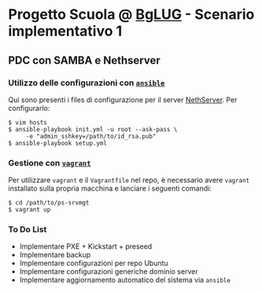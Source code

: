 # Progetto Scuola @ [BgLUG](http://bglug.it) - Scenario implementativo 1 #
## PDC con SAMBA e Nethserver ##


### Utilizzo delle configurazioni con [`ansible`](http://www.ansible.com) ###

Qui sono presenti i files di configurazione per il server [NethServer](http://www.nethserver.org/).
Per configurarlo:

    $ vim hosts
    $ ansible-playbook init.yml -u root --ask-pass \
         -e "admin_sshkey=/path/to/id_rsa.pub"
    $ ansible-playbook setup.yml 

### Gestione con [`vagrant`](http://www.vagrantup.com) ###

Per utilizzare `vagrant` e il `Vagrantfile` nel
repo, è necessario avere `vagrant` installato sulla propria macchina e
lanciare i seguenti comandi:

    $ cd /path/to/ps-srvmgt
    $ vagrant up

### To Do List ###

* Implementare PXE + Kickstart + preseed
* Implementare backup
* Implementare configurazioni per repo Ubuntu
* Implementare configurazioni generiche dominio server
* Implementare aggiornamento automatico del sistema via `ansible`
